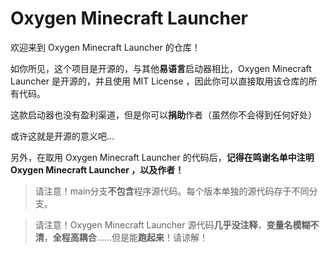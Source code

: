 # Oxygen Minecraft Launcher
欢迎来到 Oxygen Minecraft Launcher 的仓库！

如你所见，这个项目是开源的，与其他**易语言**启动器相比，Oxygen Minecraft Launcher 是开源的，并且使用 MIT License ，因此你可以直接取用该仓库的所有代码。

这款启动器也没有盈利渠道，但是你可以**捐助**作者（虽然你不会得到任何好处）

或许这就是开源的意义吧...

另外，在取用 Oxygen Minecraft Launcher 的代码后，**记得在鸣谢名单中注明 Oxygen Minecraft Launcher ，以及作者！**

>请注意！main分支**不包含**程序源代码。每个版本单独的源代码存于不同分支。

>请注意！Oxygen Minecraft Launcher 源代码**几乎没注释**，**变量名模糊不清**，**全程高耦合**……但是能**跑起来**！请谅解！
